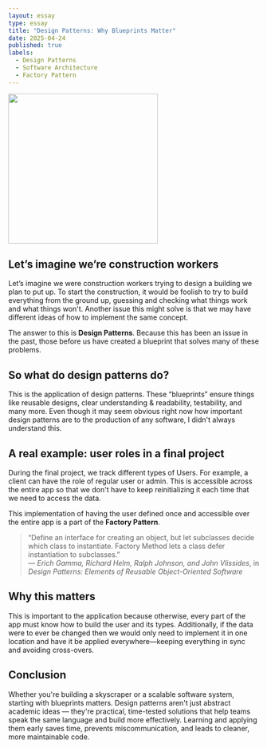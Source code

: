 ```yaml
---
layout: essay
type: essay
title: "Design Patterns: Why Blueprints Matter"
date: 2025-04-24
published: true
labels:
  - Design Patterns
  - Software Architecture
  - Factory Pattern
---
```


<img width="300px" class="rounded float-start pe-4" src="../img/design-patterns/blueprint.jpg">

## Let’s imagine we’re construction workers

Let’s imagine we were construction workers trying to design a building we plan to put up. To start the construction, it would be foolish to try to build everything from the ground up, guessing and checking what things work and what things won't. Another issue this might solve is that we may have different ideas of how to implement the same concept.

The answer to this is **Design Patterns**. Because this has been an issue in the past, those before us have created a blueprint that solves many of these problems.

## So what do design patterns do?

This is the application of design patterns. These “blueprints” ensure things like reusable designs, clear understanding & readability, testability, and many more. Even though it may seem obvious right now how important design patterns are to the production of any software, I didn't always understand this.

## A real example: user roles in a final project

During the final project, we track different types of Users. For example, a client can have the role of regular user or admin. This is accessible across the entire app so that we don't have to keep reinitializing it each time that we need to access the data.

This implementation of having the user defined once and accessible over the entire app is a part of the **Factory Pattern**.

> “Define an interface for creating an object, but let subclasses decide which class to instantiate. Factory Method lets a class defer instantiation to subclasses.”  
> — *Erich Gamma, Richard Helm, Ralph Johnson, and John Vlissides*, in *Design Patterns: Elements of Reusable Object-Oriented Software*

## Why this matters

This is important to the application because otherwise, every part of the app must know how to build the user and its types. Additionally, if the data were to ever be changed then we would only need to implement it in one location and have it be applied everywhere—keeping everything in sync and avoiding cross-overs.

## Conclusion

Whether you're building a skyscraper or a scalable software system, starting with blueprints matters. Design patterns aren't just abstract academic ideas — they're practical, time-tested solutions that help teams speak the same language and build more effectively. Learning and applying them early saves time, prevents miscommunication, and leads to cleaner, more maintainable code.
